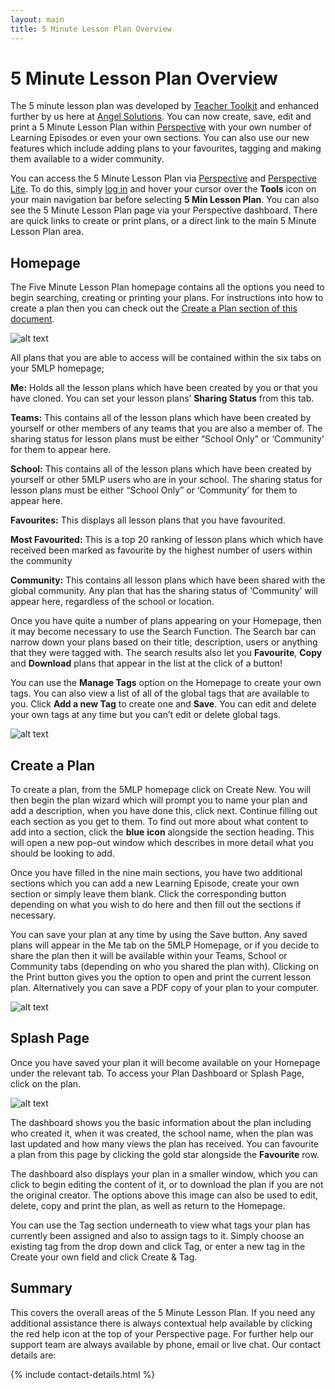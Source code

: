 ```yaml
---
layout: main
title: 5 Minute Lesson Plan Overview
---
```


# 5 Minute Lesson Plan Overview 
The 5 minute lesson plan was developed by [Teacher Toolkit](http://teachertoolkit.me/) and enhanced further by us here at [Angel Solutions](http://www.angelssolutions.co.uk). You can now create, save, edit and print a 5 Minute Lesson Plan within [Perspective](http://www.angelsolutions.co.uk/products/perspective) with your own number of Learning Episodes or even your own sections. You can also use our new features which include adding plans to your favourites, tagging and making them available to a wider community.

You can access the 5 Minute Lesson Plan via [Perspective](http://www.angelsolutions.co.uk/products/perspective) and [Perspective Lite](http://www.angelsolutions.co.uk/products/perspective/lite). To do this, simply [log in](https://perspective.angelsolutions.co.uk/perspective/login.aspx) and hover your cursor over the **Tools** icon on your main navigation bar before selecting **5 Min Lesson Plan**. You can also see the 5 Minute Lesson Plan page via your Perspective dashboard. There are quick links to create or print plans, or a direct link to the main 5 Minute Lesson Plan area.

## <a id="homepage"></a> Homepage

The Five Minute Lesson Plan homepage contains all the options you need to begin searching, creating or printing your plans. For instructions into how to create a plan then you can check out the [Create a Plan section of this document](#create).

![alt text](http://www.angelsolutions.co.uk/cdn/images/5mlp/home.jpg "The 5 Minute Lesson Plan Homepage")

All plans that you are able to access will be contained within the six tabs on your 5MLP homepage;

**Me:** Holds all the lesson plans which have been created by you or that you have cloned. You can set your lesson plans’ **Sharing Status** from this tab.

**Teams:** This contains all of the lesson plans which have been created by yourself or other members of any teams that you are also a member of. The sharing status for lesson plans must be either <q>School Only</q> or ‘Community’ for them to appear here.

**School:** This contains all of the lesson plans which have been created by yourself or other 5MLP users who are in your school. The sharing status for lesson plans must be either <q>School Only</q> or ‘Community’ for them to appear here.

**Favourites:** This displays all lesson plans that you have favourited.

**Most Favourited:** This is a top 20 ranking of lesson plans which which have received been marked as favourite by the highest number of users within the community

**Community:** This contains all lesson plans which have been shared with the global community. Any plan that has the sharing status of ‘Community’ will appear here, regardless of the school or location.

Once you have quite a number of plans appearing on your Homepage, then it may become necessary to use the Search Function. The Search bar can narrow down your plans based on their title, description, users or anything that they were tagged with. The search results also let you **Favourite**, **Copy** and **Download** plans that appear in the list at the click of a button!

You can use the **Manage Tags** option on the Homepage to create your own tags. You can also view a list of all of the global tags that are available to you. Click **Add a new Tag** to create one and **Save**. You can edit and delete your own tags at any time but you can’t edit or delete global tags.

![alt text](http://www.angelsolutions.co.uk/cdn/images/5mlp/tags.jpg "Plan Tags")

## Create a Plan <a id="create"></a>
To create a plan, from the 5MLP homepage click on Create New. You will then begin the plan wizard which will prompt you to name your plan and add a description, when you have done this, click next. Continue filling out each section as you get to them. To find out more about what content to add into a section, click the **blue** <span class="entypo--info-circled"></span> **icon** alongside the section heading. This will open a new pop-out window which describes in more detail what you should be looking to add.

Once you have filled in the nine main sections, you have two additional sections which you can add a new Learning Episode, create your own section or simply leave them blank. Click the corresponding button depending on what you wish to do here and then fill out the sections if necessary.

You can save your plan at any time by using the Save button. Any saved plans will appear in the Me tab on the 5MLP Homepage, or if you decide to share the plan then it will be available within your Teams, School or Community tabs (depending on who you shared the plan with). Clicking on the Print button gives you the option to open and print the current lesson plan. Alternatively you can save a PDF copy of your plan to your computer.

![alt text](http://www.angelsolutions.co.uk/cdn/images/5mlp/print-and-save.jpg "Print and Save buttons")

<h2 id="spash">Splash Page</h2>
Once you have saved your plan it will become available on your Homepage under the relevant tab. To access your Plan Dashboard or Splash Page, click on the plan.

![alt text](http://www.angelsolutions.co.uk/cdn/images/5mlp/splash.jpg "A plan's splash page")

The dashboard shows you the basic information about the plan including who created it, when it was created, the school name, when the plan was last updated and how many views the plan has received. You can favourite a plan from this page by clicking the gold star alongside the **Favourite** row.

The dashboard also displays your plan in a smaller window, which you can click to begin editing the content of it, or to download the plan if you are not the original creator. The options above this image can also be used to edit, delete, copy and print the plan, as well as return to the Homepage.

You can use the Tag section underneath to view what tags your plan has currently been assigned and also to assign tags to it. Simply choose an existing tag from the drop down and click Tag, or enter a new tag in the Create your own field and click Create & Tag.

## Summary

This covers the overall areas of the 5 Minute Lesson Plan. If you need any additional assistance there is always contextual help available by clicking the red help icon at the top of your Perspective page.
For further help our support team are always available by phone, email or live chat. Our contact details are:

{% include contact-details.html %}
